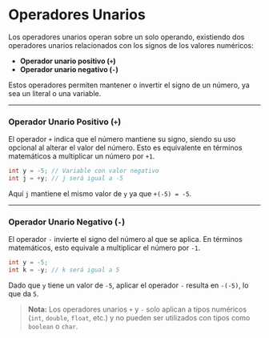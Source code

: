 # Operadores Unarios 

Los operadores unarios operan sobre un solo operando, existiendo dos operadores unarios relacionados con los signos de los valores numéricos:

- **Operador unario positivo (`+`)**
- **Operador unario negativo (`-`)**

Estos operadores permiten mantener o invertir el signo de un número, ya sea un literal o una variable.

---
### Operador Unario Positivo (`+`)
El operador `+` indica que el número mantiene su signo, siendo su uso opcional al alterar el valor del número. Esto es equivalente en términos matemáticos a multiplicar un número por `+1`.

```java
int y = -5; // Variable con valor negativo
int j = +y; // j será igual a -5
```

Aquí `j` mantiene el mismo valor de `y` ya que `+(-5) = -5`.

---
### Operador Unario Negativo (`-`)
El operador `-` invierte el signo del número al que se aplica. En términos matemáticos, esto equivale a multiplicar el número por `-1`.

```java
int y = -5;
int k = -y; // k será igual a 5
```

Dado que `y` tiene un valor de `-5`, aplicar el operador `-` resulta en `-(-5)`, lo que da `5`.

> **Nota:** Los operadores unarios `+` y `-` solo aplican a tipos numéricos (`int`, `double`, `float`, etc.) y no pueden ser utilizados con tipos como `boolean` o `char`.
